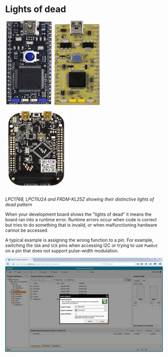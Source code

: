 # Lights of dead

![LPC1768 Lights of dead](Images/lights1.gif)    ![LPC11U24 Lights of dead](Images/lights2.gif)    ![FRMD-KL25Z Lights of dead](Images/lights3.gif)

*LPC1768, LPC11U24 and FRDM-KL25Z showing their distinctive lights of dead pattern*

When your development board shows the "lights of dead" it means the board ran into a runtime error. Runtime errors occur when code is correct but tries to do something that is invalid, or when malfunctioning hardware cannot be accessed.

A typical example is assigning the wrong function to a pin. For example, switching the `SDA` and `SCK` pins when accessing I2C or trying to use `PwmOut` on a pin that does not support pulse-width modulation.

![Exporting using the online compiler](Images/uvision1.png)
